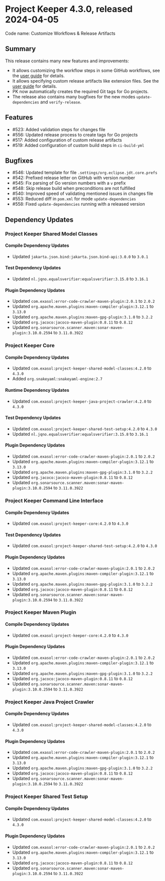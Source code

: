 # Project Keeper 4.3.0, released 2024-04-05

Code name: Customize Workflows & Release Artifacts

## Summary

This release contains many new features and improvements:
* It allows customizing the workflow steps in some GitHub workflows, see the [user guide](https://github.com/exasol/project-keeper/blob/main/doc/user_guide/user_guide.md#customize-workflow-steps) for details.
* It allows specifying custom release artifacts like extension files. See the [user guide](https://github.com/exasol/project-keeper/blob/main/doc/user_guide/user_guide.md#custom-release-artifacts) for details.
* PK now automatically creates the required Git tags for Go projects.
* The release also contains many bugfixes for the new modes `update-dependencies` and `verify-release`.

## Features

* #523: Added validation steps for changes file
* #556: Updated release process to create tags for Go projects
* #517: Added configuration of custom release artifacts
* #519: Added configuration of custom build steps in `ci-build-yml`

## Bugfixes

* #546: Updated template for file `.settings/org.eclipse.jdt.core.prefs`
* #542: Prefixed release letter on GitHub with version number
* #545: Fix parsing of Go version numbers with a `v` prefix
* #548: Skip release build when preconditions are not fulfilled
* #540: Improved speed of validating mentioned issues in changes file
* #553: Reduced diff in `pom.xml` for mode `update-dependencies`
* #558: Fixed `update-dependencies` running with a released version

## Dependency Updates

### Project Keeper Shared Model Classes

#### Compile Dependency Updates

* Updated `jakarta.json.bind:jakarta.json.bind-api:3.0.0` to `3.0.1`

#### Test Dependency Updates

* Updated `nl.jqno.equalsverifier:equalsverifier:3.15.8` to `3.16.1`

#### Plugin Dependency Updates

* Updated `com.exasol:error-code-crawler-maven-plugin:2.0.1` to `2.0.2`
* Updated `org.apache.maven.plugins:maven-compiler-plugin:3.12.1` to `3.13.0`
* Updated `org.apache.maven.plugins:maven-gpg-plugin:3.1.0` to `3.2.2`
* Updated `org.jacoco:jacoco-maven-plugin:0.8.11` to `0.8.12`
* Updated `org.sonarsource.scanner.maven:sonar-maven-plugin:3.10.0.2594` to `3.11.0.3922`

### Project Keeper Core

#### Compile Dependency Updates

* Updated `com.exasol:project-keeper-shared-model-classes:4.2.0` to `4.3.0`
* Added `org.snakeyaml:snakeyaml-engine:2.7`

#### Runtime Dependency Updates

* Updated `com.exasol:project-keeper-java-project-crawler:4.2.0` to `4.3.0`

#### Test Dependency Updates

* Updated `com.exasol:project-keeper-shared-test-setup:4.2.0` to `4.3.0`
* Updated `nl.jqno.equalsverifier:equalsverifier:3.15.8` to `3.16.1`

#### Plugin Dependency Updates

* Updated `com.exasol:error-code-crawler-maven-plugin:2.0.1` to `2.0.2`
* Updated `org.apache.maven.plugins:maven-compiler-plugin:3.12.1` to `3.13.0`
* Updated `org.apache.maven.plugins:maven-gpg-plugin:3.1.0` to `3.2.2`
* Updated `org.jacoco:jacoco-maven-plugin:0.8.11` to `0.8.12`
* Updated `org.sonarsource.scanner.maven:sonar-maven-plugin:3.10.0.2594` to `3.11.0.3922`

### Project Keeper Command Line Interface

#### Compile Dependency Updates

* Updated `com.exasol:project-keeper-core:4.2.0` to `4.3.0`

#### Test Dependency Updates

* Updated `com.exasol:project-keeper-shared-test-setup:4.2.0` to `4.3.0`

#### Plugin Dependency Updates

* Updated `com.exasol:error-code-crawler-maven-plugin:2.0.1` to `2.0.2`
* Updated `org.apache.maven.plugins:maven-compiler-plugin:3.12.1` to `3.13.0`
* Updated `org.apache.maven.plugins:maven-gpg-plugin:3.1.0` to `3.2.2`
* Updated `org.jacoco:jacoco-maven-plugin:0.8.11` to `0.8.12`
* Updated `org.sonarsource.scanner.maven:sonar-maven-plugin:3.10.0.2594` to `3.11.0.3922`

### Project Keeper Maven Plugin

#### Compile Dependency Updates

* Updated `com.exasol:project-keeper-core:4.2.0` to `4.3.0`

#### Plugin Dependency Updates

* Updated `com.exasol:error-code-crawler-maven-plugin:2.0.1` to `2.0.2`
* Updated `org.apache.maven.plugins:maven-compiler-plugin:3.12.1` to `3.13.0`
* Updated `org.apache.maven.plugins:maven-gpg-plugin:3.1.0` to `3.2.2`
* Updated `org.jacoco:jacoco-maven-plugin:0.8.11` to `0.8.12`
* Updated `org.sonarsource.scanner.maven:sonar-maven-plugin:3.10.0.2594` to `3.11.0.3922`

### Project Keeper Java Project Crawler

#### Compile Dependency Updates

* Updated `com.exasol:project-keeper-shared-model-classes:4.2.0` to `4.3.0`

#### Plugin Dependency Updates

* Updated `com.exasol:error-code-crawler-maven-plugin:2.0.1` to `2.0.2`
* Updated `org.apache.maven.plugins:maven-compiler-plugin:3.12.1` to `3.13.0`
* Updated `org.apache.maven.plugins:maven-gpg-plugin:3.1.0` to `3.2.2`
* Updated `org.jacoco:jacoco-maven-plugin:0.8.11` to `0.8.12`
* Updated `org.sonarsource.scanner.maven:sonar-maven-plugin:3.10.0.2594` to `3.11.0.3922`

### Project Keeper Shared Test Setup

#### Compile Dependency Updates

* Updated `com.exasol:project-keeper-shared-model-classes:4.2.0` to `4.3.0`

#### Plugin Dependency Updates

* Updated `com.exasol:error-code-crawler-maven-plugin:2.0.1` to `2.0.2`
* Updated `org.apache.maven.plugins:maven-compiler-plugin:3.12.1` to `3.13.0`
* Updated `org.jacoco:jacoco-maven-plugin:0.8.11` to `0.8.12`
* Updated `org.sonarsource.scanner.maven:sonar-maven-plugin:3.10.0.2594` to `3.11.0.3922`
